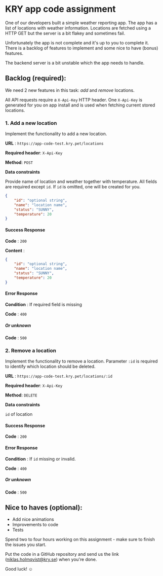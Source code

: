 # KRY app code assignment
One of our developers built a simple weather reporting app. The app has a list of locations with weather information. Locations are fetched using a HTTP GET but the server is a bit flakey and sometimes fail. 

Unfortunately the app is not complete and it's up to you to complete it. There is a backlog of features to implement and some nice to have (bonus) features. 

The backend server is a bit unstable which the app needs to handle.

## Backlog (required):

We need 2 new features in this task: *add* and *remove* locations.

All API requests require a `X-Api-Key` HTTP header. One `X-Api-Key` is generated for you on app install and is used when fetching current stored locations.

### 1. Add a new location 

Implement the functionality to add a new location. 

**URL** : `https://app-code-test.kry.pet/locations`

**Required header**: `X-Api-Key`

**Method**: `POST`

**Data constraints**

Provide name of location and weather together with temperature. All fields are required except `id`. If `id` is omitted, one will be created for you.

```json
{
    "id": "optional string",
    "name": "location name",
    "status": "SUNNY",
    "temperature": 20
}
```

#### Success Response

**Code** : `200`

**Content** : 
```json
{
    "id": "optional string",
    "name": "location name",
    "status": "SUNNY",
    "temperature": 20
}
```

#### Error Response

**Condition** : If required field is missing

**Code** : `400`

##### Or unknown

**Code** : `500`

### 2. Remove a location 

Implement the functionality to remove a location. Parameter `:id` is required to identify which location should be deleted.

**URL** : `https://app-code-test.kry.pet/locations/:id`

**Required header**: `X-Api-Key`

**Method**: `DELETE`

**Data constraints**

`id` of location

#### Success Response

**Code** : `200`

#### Error Response

**Condition** : If `id` missing or invalid.

**Code** : `400`

##### Or unknown

**Code** : `500`

## Nice to haves (optional):

- Add nice animations
- Improvements to code
- Tests

Spend two to four hours working on this assignment - make sure to finish the issues you start.

Put the code in a GitHub repository and send us the link (niklas.holmqvist@kry.se) when you're done. 

Good luck! ☺️
